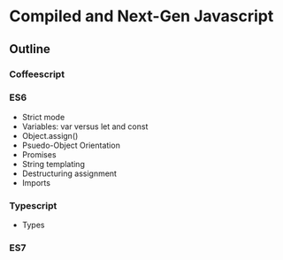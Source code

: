 # Compiled and Next-Gen Javascript

## Outline

### Coffeescript

### ES6
- Strict mode
- Variables: var versus let and const
- Object.assign()
- Psuedo-Object Orientation
- Promises
- String templating
- Destructuring assignment
- Imports

### Typescript
- Types

### ES7
